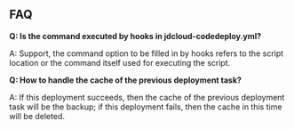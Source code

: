 ## FAQ

**Q: Is the command executed by hooks in jdcloud-codedeploy.yml?**

A: Support, the command option to be filled in by hooks refers to the script location or the command itself used for executing the script.

**Q: How to handle the cache of the previous deployment task?**

A: If this deployment succeeds, then the cache of the previous deployment task will be the backup; if this deployment fails, then the cache in this time will be deleted.
